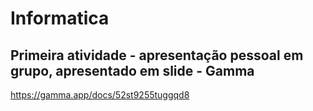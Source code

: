 # Informatica

## Primeira atividade - apresentação pessoal em grupo, apresentado em slide - Gamma
https://gamma.app/docs/52st9255tuggqd8
